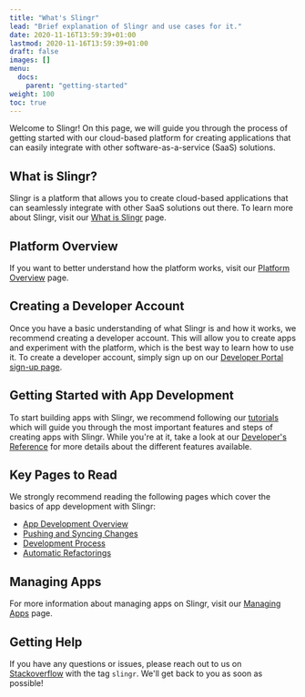 ```yaml
---
title: "What's Slingr"
lead: "Brief explanation of Slingr and use cases for it."
date: 2020-11-16T13:59:39+01:00
lastmod: 2020-11-16T13:59:39+01:00
draft: false
images: []
menu:
  docs:
    parent: "getting-started"
weight: 100
toc: true
---
```


Welcome to Slingr! On this page, we will guide you through the process of getting started with our cloud-based platform for creating applications that can easily integrate with other software-as-a-service (SaaS) solutions.

## What is Slingr?

Slingr is a platform that allows you to create cloud-based applications that can seamlessly integrate with other SaaS solutions out there. To learn more about Slingr, visit our [What is Slingr](../../getting-started/what_is_slingr) page. 

## Platform Overview

If you want to better understand how the platform works, visit our [Platform Overview](https://platform-docs.slingr.io/platform-overview.html) page.

## Creating a Developer Account

Once you have a basic understanding of what Slingr is and how it works, we recommend creating a developer account. This will allow you to create apps and experiment with the platform, which is the best way to learn how to use it. To create a developer account, simply sign up on our [Developer Portal sign-up page](https://developer-portal.slingrs.io/signUp.html).

## Getting Started with App Development

To start building apps with Slingr, we recommend following our [tutorials](../../getting-started/first-steps/main/) which will guide you through the most important features and steps of creating apps with Slingr. While you're at it, take a look at our [Developer's Reference](https://platform-docs.slingr.io/app-development-overview.html) for more details about the different features available.

## Key Pages to Read

We strongly recommend reading the following pages which cover the basics of app development with Slingr:
- [App Development Overview](https://platform-docs.slingr.io/app-development-overview.html)
- [Pushing and Syncing Changes](https://platform-docs.slingr.io/app-development-pushing-and-syncing.html)
- [Development Process](https://platform-docs.slingr.io/app-development-development-process.html)
- [Automatic Refactorings](https://platform-docs.slingr.io/app-development-automatic-refactorings.html)

## Managing Apps

For more information about managing apps on Slingr, visit our [Managing Apps](https://platform-docs.slingr.io/platform-managing-apps.html) page.

## Getting Help

If you have any questions or issues, please reach out to us on [Stackoverflow](https://stackoverflow.com/) with the tag `slingr`. We'll get back to you as soon as possible!
